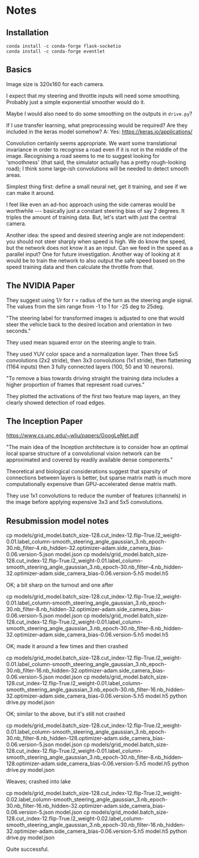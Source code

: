 # Notes

## Installation

```
conda install -c conda-forge flask-socketio
conda install -c conda-forge eventlet
```

## Basics

Image size is 320x160 for each camera.

I expect that my steering and throttle inputs will need some smoothing. Probably just a simple exponential smoother would do it.

Maybe I would also need to do some smoothing on the outputs in `drive.py`?

If I use transfer learning, what preprocessing would be required? Are they included in the keras model somehow?
A: Yes: https://keras.io/applications/

Convolution certainly seems appropriate. We want some translational invariance in order to recognise a road even if it is not in the middle of the image. Recognising a road seems to me to suggest looking for 'smoothness' (that said, the simulator actually has a pretty rough-looking road); I think some large-ish convolutions will be needed to detect smooth areas.

Simplest thing first: define a small neural net, get it training, and see if we can make it around.

I feel like even an ad-hoc approach using the side cameras would be worthwhile --- basically just a constant steering bias of say 2 degrees. It triples the amount of training data. But, let's start with just the central camera.

Another idea: the speed and desired steering angle are not independent: you should not steer sharply when speed is high. We do know the speed, but the network does not know it as an input. Can we feed in the speed as a parallel input? One for future investigation. Another way of looking at it would be to train the network to also output the safe speed based on the speed training data and then calculate the throttle from that.

## The NVIDIA Paper

They suggest using 1/r for r = radius of the turn as the steering angle signal.
The values from the sim range from -1 to 1 for -25 deg to 25deg.

"The steering label for transformed images is adjusted to one that would steer the vehicle back
to the desired location and orientation in two seconds."

They used mean squared error on the steering angle to train.

They used YUV color space and a normalization layer. Then three 5x5 convolutions (2x2 stride), then 3x3 convolutions (1x1 stride), then flattening (1164 inputs) then 3 fully connected layers (100, 50 and 10 neurons). 

"To remove a bias towards driving straight the training data includes a higher proportion of frames
that represent road curves."

They plotted the activations of the first two feature map layers, an they clearly showed detection of road edges.

## The Inception Paper

https://www.cs.unc.edu/~wliu/papers/GoogLeNet.pdf

"The main idea of the Inception architecture is to consider
how an optimal local sparse structure of a convolutional vision
network can be approximated and covered by readily
available dense components."

Theoretical and biological considerations suggest that sparsity of connections between layers is better, but sparse matrix math is much more computationally expensive than GPU-accelerated dense matrix math.

They use 1x1 convolutions to reduce the number of features (channels) in the image before applying expensive 3x3 and 5x5 convolutions.

## Resubmission model notes

cp models/grid_model.batch_size-128.cut_index-12.flip-True.l2_weight-0.01.label_column-smooth_steering_angle_gaussian_3.nb_epoch-30.nb_filter-4.nb_hidden-32.optimizer-adam.side_camera_bias-0.06.version-5.json model.json
cp models/grid_model.batch_size-128.cut_index-12.flip-True.l2_weight-0.01.label_column-smooth_steering_angle_gaussian_3.nb_epoch-30.nb_filter-4.nb_hidden-32.optimizer-adam.side_camera_bias-0.06.version-5.h5 model.h5

OK; a bit sharp on the turnout and one after 

cp models/grid_model.batch_size-128.cut_index-12.flip-True.l2_weight-0.01.label_column-smooth_steering_angle_gaussian_3.nb_epoch-30.nb_filter-8.nb_hidden-32.optimizer-adam.side_camera_bias-0.06.version-5.json model.json
cp models/grid_model.batch_size-128.cut_index-12.flip-True.l2_weight-0.01.label_column-smooth_steering_angle_gaussian_3.nb_epoch-30.nb_filter-8.nb_hidden-32.optimizer-adam.side_camera_bias-0.06.version-5.h5 model.h5

OK; made it around a few times and then crashed

cp models/grid_model.batch_size-128.cut_index-12.flip-True.l2_weight-0.01.label_column-smooth_steering_angle_gaussian_3.nb_epoch-30.nb_filter-16.nb_hidden-32.optimizer-adam.side_camera_bias-0.06.version-5.json model.json
cp models/grid_model.batch_size-128.cut_index-12.flip-True.l2_weight-0.01.label_column-smooth_steering_angle_gaussian_3.nb_epoch-30.nb_filter-16.nb_hidden-32.optimizer-adam.side_camera_bias-0.06.version-5.h5 model.h5
python drive.py model.json

OK; similar to the above, but it's still not crashed

cp models/grid_model.batch_size-128.cut_index-12.flip-True.l2_weight-0.01.label_column-smooth_steering_angle_gaussian_3.nb_epoch-30.nb_filter-8.nb_hidden-128.optimizer-adam.side_camera_bias-0.06.version-5.json model.json
cp models/grid_model.batch_size-128.cut_index-12.flip-True.l2_weight-0.01.label_column-smooth_steering_angle_gaussian_3.nb_epoch-30.nb_filter-8.nb_hidden-128.optimizer-adam.side_camera_bias-0.06.version-5.h5 model.h5
python drive.py model.json

Weaves; crashed into lake

cp models/grid_model.batch_size-128.cut_index-12.flip-True.l2_weight-0.02.label_column-smooth_steering_angle_gaussian_3.nb_epoch-30.nb_filter-16.nb_hidden-32.optimizer-adam.side_camera_bias-0.06.version-5.json model.json
cp models/grid_model.batch_size-128.cut_index-12.flip-True.l2_weight-0.02.label_column-smooth_steering_angle_gaussian_3.nb_epoch-30.nb_filter-16.nb_hidden-32.optimizer-adam.side_camera_bias-0.06.version-5.h5 model.h5
python drive.py model.json

Quite successful.
